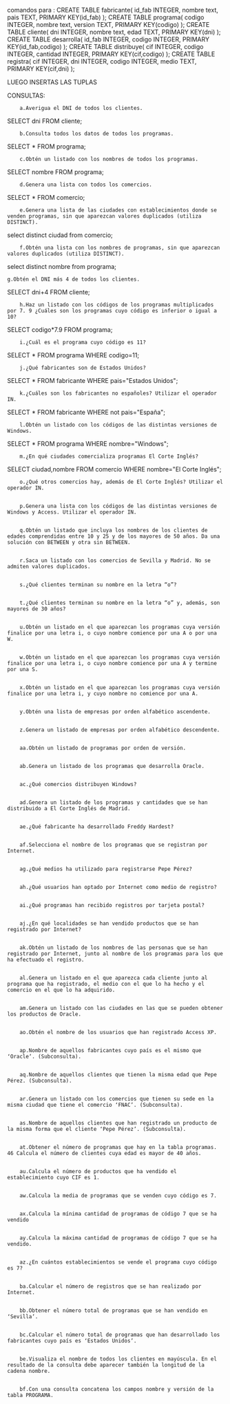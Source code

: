 

comandos para :
    CREATE TABLE fabricante(
	id_fab INTEGER,
	nombre text,
	pais TEXT,
	PRIMARY KEY(id_fab)
);
CREATE TABLE programa(
	codigo INTEGER,
	nombre text,
	version TEXT,
	PRIMARY KEY(codigo)
);
CREATE TABLE cliente(
	dni INTEGER,
	nombre text,
	edad TEXT,
	PRIMARY KEY(dni)
);
CREATE TABLE desarrolla(
	id_fab INTEGER,
	codigo INTEGER,
	PRIMARY KEY(id_fab,codigo)
);
CREATE TABLE distribuye(
	cif INTEGER,
	codigo INTEGER,
	cantidad INTEGER,
	PRIMARY KEY(cif,codigo)
);
CREATE TABLE registra(
	cif INTEGER,
	dni INTEGER,
	codigo INTEGER,
	medio TEXT,
	PRIMARY KEY(cif,dni)
);

LUEGO INSERTAS LAS TUPLAS

CONSULTAS:
  

        a.Averigua el DNI de todos los clientes.
SELECT dni FROM cliente;
	
        b.Consulta todos los datos de todos los programas.
SELECT * FROM programa;
	
        c.Obtén un listado con los nombres de todos los programas.
SELECT nombre FROM programa;
	
        d.Genera una lista con todos los comercios.
SELECT * FROM comercio;
	
        e.Genera una lista de las ciudades con establecimientos donde se venden programas, sin que aparezcan valores duplicados (utiliza DISTINCT).
 select distinct ciudad from comercio;
	
        f.Obtén una lista con los nombres de programas, sin que aparezcan valores duplicados (utiliza DISTINCT).
select distinct nombre from programa;
	
	g.Obtén el DNI más 4 de todos los clientes.
SELECT dni+4 FROM cliente;
	
        h.Haz un listado con los códigos de los programas multiplicados por 7. 9 ¿Cuáles son los programas cuyo código es inferior o igual a 10?
SELECT codigo*7.9 FROM programa;
	
        i.¿Cuál es el programa cuyo código es 11?
SELECT * FROM programa
  WHERE codigo=11;
	
        j.¿Qué fabricantes son de Estados Unidos?
SELECT * FROM fabricante
  WHERE pais="Estados Unidos";
	
        k.¿Cuáles son los fabricantes no españoles? Utilizar el operador IN.
SELECT * FROM fabricante
  WHERE not pais="España";
	
        l.Obtén un listado con los códigos de las distintas versiones de Windows.
SELECT * FROM programa
  WHERE nombre="Windows";
	
        m.¿En qué ciudades comercializa programas El Corte Inglés?
SELECT ciudad,nombre FROM comercio
  WHERE nombre="El Corte Inglés";
	
        o.¿Qué otros comercios hay, además de El Corte Inglés? Utilizar el operador IN.
	
	
        p.Genera una lista con los códigos de las distintas versiones de Windows y Access. Utilizar el operador IN.
	
	
        q.Obtén un listado que incluya los nombres de los clientes de edades comprendidas entre 10 y 25 y de los mayores de 50 años. Da una solución con BETWEEN y otra sin BETWEEN.
	
	
        r.Saca un listado con los comercios de Sevilla y Madrid. No se admiten valores duplicados.
	
	
        s.¿Qué clientes terminan su nombre en la letra “o”?
	
	
        t.¿Qué clientes terminan su nombre en la letra “o” y, además, son mayores de 30 años?
	
	
        u.Obtén un listado en el que aparezcan los programas cuya versión finalice por una letra i, o cuyo nombre comience por una A o por una W.
	
	
        w.Obtén un listado en el que aparezcan los programas cuya versión finalice por una letra i, o cuyo nombre comience por una A y termine por una S.
	
	
        x.Obtén un listado en el que aparezcan los programas cuya versión finalice por una letra i, y cuyo nombre no comience por una A.
	
	
        y.Obtén una lista de empresas por orden alfabético ascendente.
	
	
        z.Genera un listado de empresas por orden alfabético descendente.
	
	
        aa.Obtén un listado de programas por orden de versión.
	
	
        ab.Genera un listado de los programas que desarrolla Oracle.
	
	
        ac.¿Qué comercios distribuyen Windows?
	
	
        ad.Genera un listado de los programas y cantidades que se han distribuido a El Corte Inglés de Madrid.
	
	
        ae.¿Qué fabricante ha desarrollado Freddy Hardest?
	
	
        af.Selecciona el nombre de los programas que se registran por Internet.
	
	
        ag.¿Qué medios ha utilizado para registrarse Pepe Pérez?
	
	
        ah.¿Qué usuarios han optado por Internet como medio de registro?
	
	
        ai.¿Qué programas han recibido registros por tarjeta postal?
	
	
        aj.¿En qué localidades se han vendido productos que se han registrado por Internet?
	
	
        ak.Obtén un listado de los nombres de las personas que se han registrado por Internet, junto al nombre de los programas para los que ha efectuado el registro.
	
	
        al.Genera un listado en el que aparezca cada cliente junto al programa que ha registrado, el medio con el que lo ha hecho y el comercio en el que lo ha adquirido.
	
	
        am.Genera un listado con las ciudades en las que se pueden obtener los productos de Oracle.
	
	
        ao.Obtén el nombre de los usuarios que han registrado Access XP.
	
	
        ap.Nombre de aquellos fabricantes cuyo país es el mismo que ʻOracleʼ. (Subconsulta).
	
	
        aq.Nombre de aquellos clientes que tienen la misma edad que Pepe Pérez. (Subconsulta).
	
	
        ar.Genera un listado con los comercios que tienen su sede en la misma ciudad que tiene el comercio ʻFNACʼ. (Subconsulta).
	
	
        as.Nombre de aquellos clientes que han registrado un producto de la misma forma que el cliente ʻPepe Pérezʼ. (Subconsulta).
	
	
        at.Obtener el número de programas que hay en la tabla programas. 46 Calcula el número de clientes cuya edad es mayor de 40 años.
	
	
        au.Calcula el número de productos que ha vendido el establecimiento cuyo CIF es 1.
	
	
        aw.Calcula la media de programas que se venden cuyo código es 7.
	
	
        ax.Calcula la mínima cantidad de programas de código 7 que se ha vendido
	
	
        ay.Calcula la máxima cantidad de programas de código 7 que se ha vendido.
	
	
        az.¿En cuántos establecimientos se vende el programa cuyo código es 7?
	
	
        ba.Calcular el número de registros que se han realizado por Internet.
	
	
        bb.Obtener el número total de programas que se han vendido en ʻSevillaʼ.
	
	
        bc.Calcular el número total de programas que han desarrollado los fabricantes cuyo país es ʻEstados Unidosʼ.
	
	
        be.Visualiza el nombre de todos los clientes en mayúscula. En el resultado de la consulta debe aparecer también la longitud de la cadena nombre.
	
	
        bf.Con una consulta concatena los campos nombre y versión de la tabla PROGRAMA.

  
